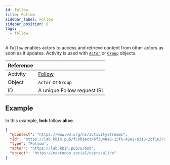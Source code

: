 ```yaml
---
id: follow
title: Follow
sidebar_label: Follow
sidebar_position: 6
tags:
  - follow
---
```


A `Follow` enables actors to access and retrieve content from other actors as soon as it updates. Activity is used with [`Actor`](../objects/actor) or [`Group`](../objects/group) objects.

| Reference |                                                                    |
|-----------|--------------------------------------------------------------------|
| Activity  | [Follow](https://www.w3.org/TR/activitypub/#follow-activity-inbox) |
| Object    | `Actor` or `Group`                                                 |
| ID        | A unique Follow request IRI                                        |

## Example

In this example, **bob** follow **alice**.

```json
{
  "@context": "https://www.w3.org/ns/activitystreams",
  "id": "https://lab.kbin.pub/f/object/bf3848a8-15f6-42e1-a318-2cf1637d6814",
  "type": "Follow",
  "actor": "https://lab.kbin.pub/u/bob",
  "object": "https://mastodon.social/users/alice"
}
```
